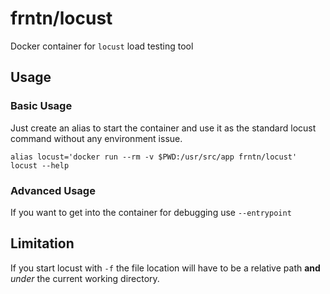 # frntn/locust

Docker container for `locust` load testing tool

## Usage

### Basic Usage

Just create an alias to start the container and use it as the standard locust command without any environment issue.

```
alias locust='docker run --rm -v $PWD:/usr/src/app frntn/locust'
locust --help
```

### Advanced Usage

If you want to get into the container for debugging use `--entrypoint`

## Limitation

If you start locust with `-f` the file location will have to be a relative path **and** _under_ the current working directory.
